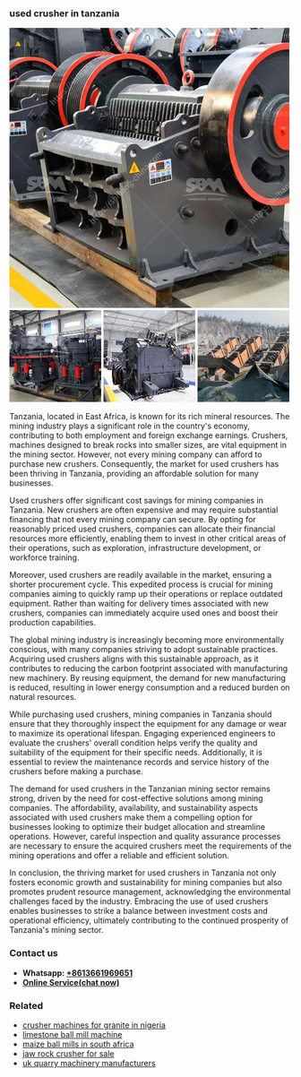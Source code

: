 <h3>used crusher in tanzania</h3><img src='1708498485.jpg' alt=''><p>Tanzania, located in East Africa, is known for its rich mineral resources. The mining industry plays a significant role in the country's economy, contributing to both employment and foreign exchange earnings. Crushers, machines designed to break rocks into smaller sizes, are vital equipment in the mining sector. However, not every mining company can afford to purchase new crushers. Consequently, the market for used crushers has been thriving in Tanzania, providing an affordable solution for many businesses.</p><p>Used crushers offer significant cost savings for mining companies in Tanzania. New crushers are often expensive and may require substantial financing that not every mining company can secure. By opting for reasonably priced used crushers, companies can allocate their financial resources more efficiently, enabling them to invest in other critical areas of their operations, such as exploration, infrastructure development, or workforce training.</p><p>Moreover, used crushers are readily available in the market, ensuring a shorter procurement cycle. This expedited process is crucial for mining companies aiming to quickly ramp up their operations or replace outdated equipment. Rather than waiting for delivery times associated with new crushers, companies can immediately acquire used ones and boost their production capabilities.</p><p>The global mining industry is increasingly becoming more environmentally conscious, with many companies striving to adopt sustainable practices. Acquiring used crushers aligns with this sustainable approach, as it contributes to reducing the carbon footprint associated with manufacturing new machinery. By reusing equipment, the demand for new manufacturing is reduced, resulting in lower energy consumption and a reduced burden on natural resources.</p><p>While purchasing used crushers, mining companies in Tanzania should ensure that they thoroughly inspect the equipment for any damage or wear to maximize its operational lifespan. Engaging experienced engineers to evaluate the crushers' overall condition helps verify the quality and suitability of the equipment for their specific needs. Additionally, it is essential to review the maintenance records and service history of the crushers before making a purchase.</p><p>The demand for used crushers in the Tanzanian mining sector remains strong, driven by the need for cost-effective solutions among mining companies. The affordability, availability, and sustainability aspects associated with used crushers make them a compelling option for businesses looking to optimize their budget allocation and streamline operations. However, careful inspection and quality assurance processes are necessary to ensure the acquired crushers meet the requirements of the mining operations and offer a reliable and efficient solution.</p><p>In conclusion, the thriving market for used crushers in Tanzania not only fosters economic growth and sustainability for mining companies but also promotes prudent resource management, acknowledging the environmental challenges faced by the industry. Embracing the use of used crushers enables businesses to strike a balance between investment costs and operational efficiency, ultimately contributing to the continued prosperity of Tanzania's mining sector.</p><h3>Contact us</h3><ul><li><strong>Whatsapp:&nbsp;<a href="https://wa.me/8613661969651">+8613661969651</a></strong></li><li><a href="https://swt.shibang-china.com/?git&amp;zhl&amp;used crusher in tanzania"><strong>Online Service(chat now)</strong></a></li></ul><h3>Related</h3><ul><li><a href='crusher machines for granite in nigeria.md'>crusher machines for granite in nigeria</a></li><li><a href='limestone ball mill machine.md'>limestone ball mill machine</a></li><li><a href='maize ball mills in south africa.md'>maize ball mills in south africa</a></li><li><a href='jaw rock crusher for sale.md'>jaw rock crusher for sale</a></li><li><a href='uk quarry machinery manufacturers.md'>uk quarry machinery manufacturers</a></li></ul>